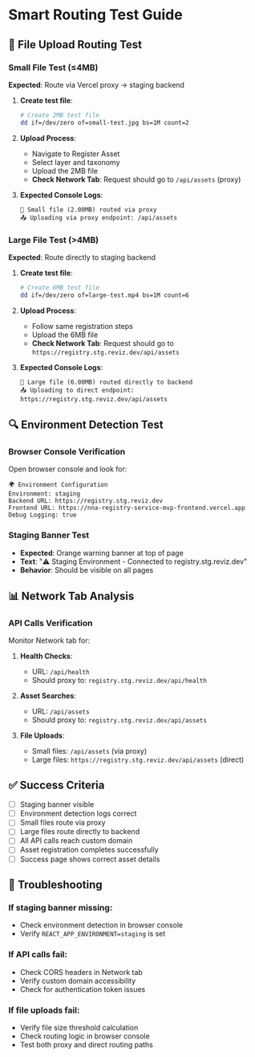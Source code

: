 # Smart Routing Test Guide

## 🎯 **File Upload Routing Test**

### **Small File Test (≤4MB)**
**Expected**: Route via Vercel proxy → staging backend

1. **Create test file**: 
   ```bash
   # Create 2MB test file
   dd if=/dev/zero of=small-test.jpg bs=1M count=2
   ```

2. **Upload Process**:
   - Navigate to Register Asset
   - Select layer and taxonomy  
   - Upload the 2MB file
   - **Check Network Tab**: Request should go to `/api/assets` (proxy)

3. **Expected Console Logs**:
   ```
   🔄 Small file (2.00MB) routed via proxy
   📤 Uploading via proxy endpoint: /api/assets
   ```

### **Large File Test (>4MB)**
**Expected**: Route directly to staging backend

1. **Create test file**:
   ```bash
   # Create 6MB test file  
   dd if=/dev/zero of=large-test.mp4 bs=1M count=6
   ```

2. **Upload Process**:
   - Follow same registration steps
   - Upload the 6MB file
   - **Check Network Tab**: Request should go to `https://registry.stg.reviz.dev/api/assets`

3. **Expected Console Logs**:
   ```
   🚀 Large file (6.00MB) routed directly to backend
   📤 Uploading to direct endpoint: https://registry.stg.reviz.dev/api/assets
   ```

## 🔍 **Environment Detection Test**

### **Browser Console Verification**
Open browser console and look for:
```
🌍 Environment Configuration
Environment: staging
Backend URL: https://registry.stg.reviz.dev
Frontend URL: https://nna-registry-service-mvp-frontend.vercel.app
Debug Logging: true
```

### **Staging Banner Test**
- **Expected**: Orange warning banner at top of page
- **Text**: "⚠️ Staging Environment - Connected to registry.stg.reviz.dev"
- **Behavior**: Should be visible on all pages

## 📊 **Network Tab Analysis**

### **API Calls Verification**
Monitor Network tab for:

1. **Health Checks**: 
   - URL: `/api/health` 
   - Should proxy to: `registry.stg.reviz.dev/api/health`

2. **Asset Searches**:
   - URL: `/api/assets`
   - Should proxy to: `registry.stg.reviz.dev/api/assets`

3. **File Uploads**:
   - Small files: `/api/assets` (via proxy)
   - Large files: `https://registry.stg.reviz.dev/api/assets` (direct)

## ✅ **Success Criteria**

- [ ] Staging banner visible
- [ ] Environment detection logs correct  
- [ ] Small files route via proxy
- [ ] Large files route directly to backend
- [ ] All API calls reach custom domain
- [ ] Asset registration completes successfully
- [ ] Success page shows correct asset details

## 🚨 **Troubleshooting**

### **If staging banner missing**:
- Check environment detection in browser console
- Verify `REACT_APP_ENVIRONMENT=staging` is set

### **If API calls fail**:
- Check CORS headers in Network tab
- Verify custom domain accessibility
- Check for authentication token issues

### **If file uploads fail**:
- Verify file size threshold calculation
- Check routing logic in browser console
- Test both proxy and direct routing paths